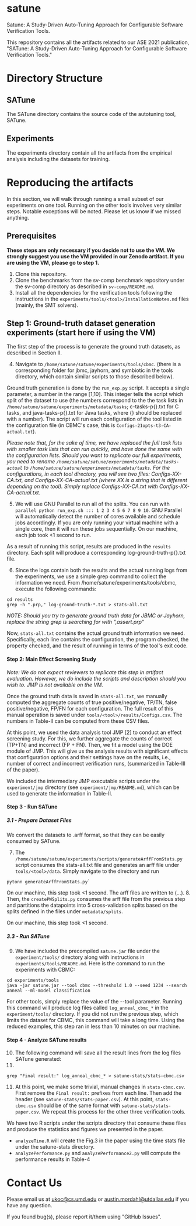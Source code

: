 # satune
Satune: A Study-Driven Auto-Tuning Approach for Configurable Software Verification Tools.

This repository contains all the artifacts related to our ASE 2021 publication, "SATune: A Study-Driven Auto-Tuning Approach for Configurable Software Verification Tools."


# Directory Structure

## SATune

The SATune directory contains the source code of the autotuning tool, SATune.

## Experiments

The experiments directory contain all the artifacts from the empirical analysis including the datasets for training.

# Reproducing the artifacts

In this section, we will walk through running a small subset of our experiments on one tool. Running on the other tools involves very similar steps. Notable exceptions will be noted. Please let us know if we missed anything.

## Prerequisites

**These steps are only necessary if you decide not to use the VM. We strongly suggest you use the VM provided in our Zenodo artifact. If you are using the VM, please go to step 1.**

1. Clone this repository. 
2. Clone the benchmarks from the sv-comp benchmark repository under the sv-comp directory as described in  `sv-comp/README.md`.
3. Install all the dependencies for the verification tools following the instructions in the `experiments/tools/<tool>/InstallationNotes.md` files (mainly, the SMT solvers).

## Step 1: Ground-truth dataset generation experiments (start here if using the VM)

The first step of the process is to generate the ground truth datasets, as described in Section II.

4. Navigate to `/home/satune/satune/experiments/tools/cbmc`. (there is a corresponding folder for jbmc, jayhorn, and symbiotic in the tools directory, which contain similar scripts to those described below).

Ground truth generation is done by the `run_exp.py` script. It accepts a single parameter, a number in the range [1,10]. This integer tells the script which split of the dataset to use (the numbers correspond to the the task lists in `/home/satune/satune/experiments/metadata/tasks`; c-tasks-p{}.txt for C tasks, and java-tasks-p{}.txt for Java tasks, where {} should be replaced with a number). The script will run each configuration of the tool listed in the configuration file (in CBMC's case, this is `Configs-21opts-t3-CA-actual.txt`).

*Please note that, for the sake of time, we have replaced the full task lists with smaller task lists that can run quickly, and have done the same with the configuration lists. Should you want to replicate our full experiments, you need to rename `/home/satune/satune/experiments/metadata/tasks-actual` to `/home/satune/satune/experiments/metadata/tasks`. For the configurations, in each tool directory, you will see two files: Configs-XX-CA.txt, and Configs-XX-CA-actual.txt (where XX is a string that is different depending on the tool). Simply replace Configs-XX-CA.txt with Configs-XX-CA-actual.txt*.

5. We will use GNU Parallel to run all of the splits. You can run with `parallel python run_exp.sh ::: 1 2 3 4 5 6 7 8 9 10`. GNU Parallel will automatically detect the number of cores available and schedule jobs accordingly. If you are only running your virtual machine with a single core, then it will run these jobs sequentially. On our machine, each job took <1 second to run.

As a result of running this script, results are produced in the `results` directory. Each split will produce a corresponding log-ground-truth-p{}.txt file.

6. Since the logs contain both the results and the actual running logs from the experiments, we use a simple grep command to collect the information we need. From /home/satune/experiments/tools/cbmc, execute the following commands:

```shell
cd results
grep -h ".prp," log-ground-truth-*.txt > stats-all.txt
```

*NOTE: Should you try to generate ground truth data for JBMC or Jayhorn, replace the string grep is searching for with ",assert.prp"*

Now, `stats-all.txt` contains the actual ground truth information we need. Specifically, each line contains the configuration, the program checked, the property checked, and the result of running in terms of the tool's exit code.

#### Step 2: Main Effect Screening Study

*Note: We do not expect reviewers to replicate this step in artifact evaluation. However, we do include the scripts and description should you wish to. JMP is not available on the VM.*

Once the ground truth data is saved in `stats-all.txt`, we manually computed the aggregate counts of true positive/negative, TP/TN, false positive/negative, FP/FN for each configuration.
The full result of this manual operation is saved under `tools/<tool>/results/Configs.csv`. The numbers in Table-II can be computed from these CSV files.

At this point, we used the data analysis tool JMP [2] to conduct an effect screening study. For this, we further aggregate the counts of correct (TP+TN) and incorrect (FP + FN). Then, we fit a model using the DOE module of JMP. This will give us the analysis results with significant effects that configuration options and their settings have on the results, i.e., number of correct and incorrect verification runs, (summarized in Table-III of the paper).

We included the intermediary JMP executable scripts under the `experiment/jmp` directory (see `experiment/jmp/README.md`), which can be used to generate the information in Table-II.

#### Step 3 - Run SATune

##### 3.1 - Prepare Dataset Files

We convert the datasets to .arff format, so that they can be easily consumed by SATune.

7. The `/home/satune/satune/experiments/scripts/generateArffFromStats.py` script consumes the stats-all.txt file and generates an arff file under `tools/<tool>/data`. Simply navigate to the directory and run 

```shell
pytonn generateArffFromStats.py`
```

On our machine, this step took <1 second. The arff files are written to (...).
8. Then, the `createPWSplits.py` consumes the arff file from the previous step and partitions the datapoints into 5 cross-validation splits based on the splits defined in the files under `metadata/splits`.

On our machine, this step took <1 second.

##### 3.3  - Run SATune

9. We have included the precompiled `satune.jar` file under the `experiment/tools/` directory along with instructions in `experiments/tools/README.md`. Here is the command to run the experiments with CBMC:

```shell
cd experiments/tools
java -jar satune.jar --tool cbmc --threshold 1.0 --seed 1234 --search anneal --ml-model classification
```

For other tools, simply replace the value of the --tool parameter. Running this command will produce log files called `log_anneal_cbmc_*` in the `experiment/tools/` directory. If you did not run the previous step, which limits the dataset for CBMC, this command will take a long time. Using the reduced examples, this step ran in less than 10 minutes on our machine.

#### Step 4 - Analyze SATune results

10. The following command will save all the result lines from the log files SATune generated:
11. 
```shell
grep "Final result:" log_anneal_cbmc_* > satune-stats/stats-cbmc.csv
```

11. At this point, we make some trivial, manual changes in `stats-cbmc.csv`. First remove the `Final result:` prefixes from each line. Then add the header (see `satune-stats/stats-paper.csv`).
At this point, `stats-cbmc.csv` should be of the same format with `satune-stats/stats-paper.csv`. We repeat this process for the other three verification tools.


We have two R scripts under the scripts directory that consume these files and produce the statistics and figures we presented in the paper.

- `analyzeTime.R` will create the Fig.3 in the paper using the time stats file under the satune-stats directory.
- `analyzePerformance.py` and `analyzePerformance2.py` will compute the performance results in Table-4

# Contact Us

Please email us at ukoc@cs.umd.edu or austin.mordahl@utdallas.edu if you have any question.

If you found bug(s), please report it/them using "GitHub Issues".
